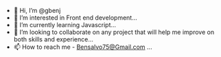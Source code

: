 - 👋 Hi, I’m @gbenj
- 👀 I’m interested in Front end development...
- 🌱 I’m currently learning Javascript...
- 💞️ I’m looking to collaborate on any project that will help me improve on both skills and experience...
- 📫 How to reach me - Bensalvo75@Gmail.com   ...

<!---
gbenj/gbenj is a ✨ special ✨ repository because its `README.md` (this file) appears on your GitHub profile.
You can click the Preview link to take a look at your changes.
--->
